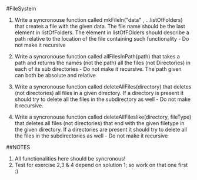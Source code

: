 #FileSystem

1. Write a syncronouse function called mkFileIn("data" , ...listOfFolders) that creates a file with the given data. The file name should be the last element in listOfFolders. The element in listOfFOlders should describe a path relative to the location of the file containing such functionality - Do not make it recursive

2. Write a syncronouse function called allFilesInPath(path) that takes a path and returns the names (not the path) all the files (not Directories) in each of its sub directories - Do not make it recursive. The path given can both be absolute and relative

3. Write a syncronouse function called deleteAllFiles(directory) that deletes (not directories) all files in a given directory. If a directory is present it should try to delete all the files in the subdirectory as well - Do not make it recursive.

4. Write a syncronouse function called deleteAllFileslike(directory, fileType) that deletes all files (not directories) that end with the given filetype in the given directory. If a directories are present it should try to delete all the files in the subdirectories as well - Do not make it recursive


##NOTES

1. All functionalities here should be syncronous!
2. Test for exercise 2,3 & 4 depend on solution 1; so work on that one first :)

